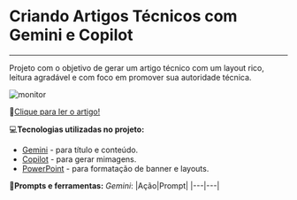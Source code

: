 # Criando Artigos Técnicos com Gemini e Copilot
***

Projeto com o objetivo de gerar um artigo técnico com um layout rico, leitura agradável e com foco em promover sua autoridade técnica.

![monitor](https://github.com/WaldeniseMoraes/Criando-Artigos-T-cnicos-com-Gemini-e-Copilot/assets/161647255/8a494551-aff3-4666-8bca-bf3156124dde)


📖[Clique para ler o artigo!](https://web.dio.me/articles/aprenda-a-manipular-strings-com-facilidade-em-python?back=%2Farticles&page=1&order=oldest)

💻**Tecnologias utilizadas no projeto:**
* [Gemini](https://gemini.google.com/app?hl=pt-BR) - para título e conteúdo.
* [Copilot](https://copilot.microsoft.com/) - para gerar mimagens.
* [PowerPoint](https://www.office.com/) - para formatação de banner e layouts.

🧠**Prompts e ferramentas:**
*Gemini*:
|Ação|Prompt|
|---|---|



